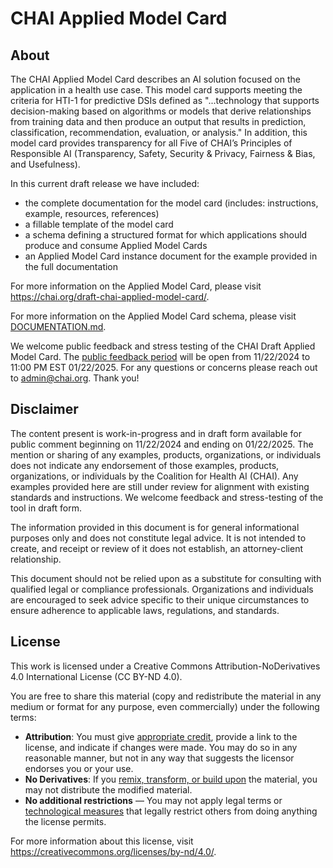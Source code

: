 # CHAI Applied Model Card

## About

The CHAI Applied Model Card describes an AI solution focused on the application in a health use case. This model card supports meeting the criteria for HTI-1 for predictive DSIs defined as "...technology that supports decision-making based on algorithms or models that derive relationships from training data and then produce an output that results in prediction, classification, recommendation, evaluation, or analysis." In addition, this model card provides transparency for all Five of CHAI’s Principles of Responsible AI (Transparency, Safety, Security & Privacy, Fairness & Bias, and Usefulness).

In this current draft release we have included:
- the complete documentation for the model card (includes: instructions, example, resources, references)
- a fillable template of the model card
- a schema defining a structured format for which applications should produce and consume Applied Model Cards
- an Applied Model Card instance document for the example provided in the full documentation

For more information on the Applied Model Card, please visit https://chai.org/draft-chai-applied-model-card/. 

For more information on the Applied Model Card schema, please visit [DOCUMENTATION.md](DOCUMENTATION.md).

We welcome public feedback and stress testing of the CHAI Draft Applied Model Card. The [public feedback period](https://forms.office.com/Pages/ResponsePage.aspx?id=Zv5aXEI-zESuBuhGDQQnKa0sW8JnnOlNpzc1fiNICBpUMEk3WERUVUxRUzU3SVhLS1BRS0IwRzdERS4u) will be open from 11/22/2024 to 11:00 PM EST 01/22/2025. For any questions or concerns please reach out to admin@chai.org. Thank you!

## Disclaimer

The content present is work-in-progress and in draft form available for public comment beginning on 11/22/2024 and ending on 01/22/2025. The mention or sharing of any examples, products, organizations, or individuals does not indicate any endorsement of those examples, products, organizations, or individuals by the Coalition for Health AI (CHAI). Any examples provided here are still under review for alignment with existing standards and instructions. We welcome feedback and stress-testing of the tool in draft form. 

The information provided in this document is for general informational purposes only and does not constitute legal advice. It is not intended to create, and receipt or review of it does not establish, an attorney-client relationship. 

This document should not be relied upon as a substitute for consulting with qualified legal or compliance professionals. Organizations and individuals are encouraged to seek advice specific to their unique circumstances to ensure adherence to applicable laws, regulations, and standards.

## License

This work is licensed under a Creative Commons Attribution-NoDerivatives 4.0 International License (CC BY-ND 4.0). 

You are free to share this material (copy and redistribute the material in any medium or format for any purpose, even commercially) under the following terms:
- **Attribution**: You must give [appropriate credit](https://creativecommons.org/licenses/by-nd/4.0/#ref-appropriate-credit), provide a link to the license, and indicate if changes were made. You may do so in any reasonable manner, but not in any way that suggests the licensor endorses you or your use.
- **No Derivatives**: If you [remix, transform, or build upon](https://creativecommons.org/licenses/by-nd/4.0/#ref-some-kinds-of-mods) the material, you may not distribute the modified material.
- **No additional restrictions** — You may not apply legal terms or [technological measures](https://creativecommons.org/licenses/by-nd/4.0/#ref-technological-measures) that legally restrict others from doing anything the license permits.

For more information about this license, visit https://creativecommons.org/licenses/by-nd/4.0/.
